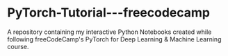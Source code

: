 # PyTorch-Tutorial---freecodecamp
A repository containing my interactive Python Notebooks created while following freeCodeCamp's PyTorch for Deep Learning &amp; Machine Learning course.
